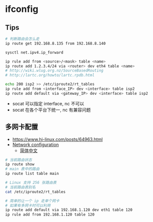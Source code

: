 # ifconfig

## Tips
```bash
# 判断路由会怎么走
ip route get 192.168.8.135 from 192.168.8.140

sysctl net.ipv4.ip_forward

ip rule add from <source>/<mask> table <name>
ip route add 1.2.3.4/24 via <router> dev eth4 table <name>
# http://wiki.wlug.org.nz/SourceBasedRouting
# http://lartc.org/howto/lartc.rpdb.html

echo 200 isp2 >> /etc/iproute2/rt_tables
ip rule add from <interface_IP> dev <interface> table isp2
ip route add default via <gateway_IP> dev <interface> table isp2

```
* socat 可以指定 interface, nc 不可以
* socat 在各个平台下统一, nc 有兼容问题

## 多网卡配置
* https://www.hi-linux.com/posts/64963.html
* [Network configuration](https://wiki.archlinux.org/index.php/Network_configuration)
  * [简体中文](https://wiki.archlinux.org/index.php/Network_configuration_(简体中文))

```bash
# 当前路由状态
ip route show
# main 表中的路由
ip route list table main

# Linux 支持 256 张路由表
# 当前路由表别名
cat /etc/iproute2/rt_tables

# 简单的让一个 ip 走单个网卡
# 如果有多网卡时可以利用
ip route add default via 192.168.1.120 dev eth1 table 120
ip rule add from 192.168.1.120 table 120
```
